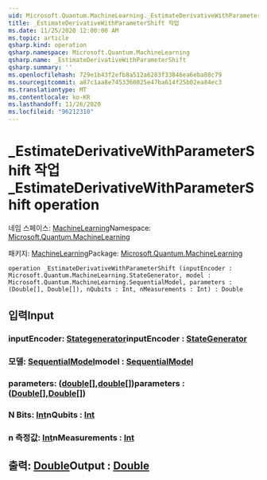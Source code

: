 ```yaml
---
uid: Microsoft.Quantum.MachineLearning._EstimateDerivativeWithParameterShift
title: _EstimateDerivativeWithParameterShift 작업
ms.date: 11/25/2020 12:00:00 AM
ms.topic: article
qsharp.kind: operation
qsharp.namespace: Microsoft.Quantum.MachineLearning
qsharp.name: _EstimateDerivativeWithParameterShift
qsharp.summary: ''
ms.openlocfilehash: 729e1b43f2efb8a512a6283f33846ea6eba88c79
ms.sourcegitcommit: a87c1aa8e7453360025e47ba614f25b02ea84ec3
ms.translationtype: MT
ms.contentlocale: ko-KR
ms.lasthandoff: 11/26/2020
ms.locfileid: "96212310"
---
```

# <a name="_estimatederivativewithparametershift-operation"></a><span data-ttu-id="b2ba4-102">_EstimateDerivativeWithParameterShift 작업</span><span class="sxs-lookup"><span data-stu-id="b2ba4-102">_EstimateDerivativeWithParameterShift operation</span></span>

<span data-ttu-id="b2ba4-103">네임 스페이스: [MachineLearning](xref:Microsoft.Quantum.MachineLearning)</span><span class="sxs-lookup"><span data-stu-id="b2ba4-103">Namespace: [Microsoft.Quantum.MachineLearning](xref:Microsoft.Quantum.MachineLearning)</span></span>

<span data-ttu-id="b2ba4-104">패키지: [MachineLearning](https://nuget.org/packages/Microsoft.Quantum.MachineLearning)</span><span class="sxs-lookup"><span data-stu-id="b2ba4-104">Package: [Microsoft.Quantum.MachineLearning](https://nuget.org/packages/Microsoft.Quantum.MachineLearning)</span></span>




```qsharp
operation _EstimateDerivativeWithParameterShift (inputEncoder : Microsoft.Quantum.MachineLearning.StateGenerator, model : Microsoft.Quantum.MachineLearning.SequentialModel, parameters : (Double[], Double[]), nQubits : Int, nMeasurements : Int) : Double
```


## <a name="input"></a><span data-ttu-id="b2ba4-105">입력</span><span class="sxs-lookup"><span data-stu-id="b2ba4-105">Input</span></span>

### <a name="inputencoder--stategenerator"></a><span data-ttu-id="b2ba4-106">inputEncoder: [Stategenerator](xref:Microsoft.Quantum.MachineLearning.StateGenerator)</span><span class="sxs-lookup"><span data-stu-id="b2ba4-106">inputEncoder : [StateGenerator](xref:Microsoft.Quantum.MachineLearning.StateGenerator)</span></span>




### <a name="model--sequentialmodel"></a><span data-ttu-id="b2ba4-107">모델: [SequentialModel](xref:Microsoft.Quantum.MachineLearning.SequentialModel)</span><span class="sxs-lookup"><span data-stu-id="b2ba4-107">model : [SequentialModel](xref:Microsoft.Quantum.MachineLearning.SequentialModel)</span></span>




### <a name="parameters--doubledouble"></a><span data-ttu-id="b2ba4-108">parameters: ([double](xref:microsoft.quantum.lang-ref.double)[],[double](xref:microsoft.quantum.lang-ref.double)[])</span><span class="sxs-lookup"><span data-stu-id="b2ba4-108">parameters : ([Double](xref:microsoft.quantum.lang-ref.double)[],[Double](xref:microsoft.quantum.lang-ref.double)[])</span></span>




### <a name="nqubits--int"></a><span data-ttu-id="b2ba4-109">N Bits: [Int](xref:microsoft.quantum.lang-ref.int)</span><span class="sxs-lookup"><span data-stu-id="b2ba4-109">nQubits : [Int](xref:microsoft.quantum.lang-ref.int)</span></span>




### <a name="nmeasurements--int"></a><span data-ttu-id="b2ba4-110">n 측정값: [Int](xref:microsoft.quantum.lang-ref.int)</span><span class="sxs-lookup"><span data-stu-id="b2ba4-110">nMeasurements : [Int](xref:microsoft.quantum.lang-ref.int)</span></span>





## <a name="output--double"></a><span data-ttu-id="b2ba4-111">출력: [Double](xref:microsoft.quantum.lang-ref.double)</span><span class="sxs-lookup"><span data-stu-id="b2ba4-111">Output : [Double](xref:microsoft.quantum.lang-ref.double)</span></span>

